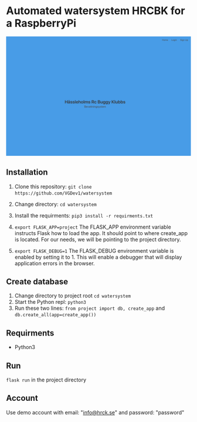 # Automated watersystem HRCBK for a RaspberryPi
![picture](resources/homepage.png) 

## Installation

1. Clone this repository: `git clone https://github.com/VGDev1/watersystem`
2. Change directory: `cd watersystem`
2. Install the requirments: `pip3 install -r requirments.txt`
3. `export FLASK_APP=project`
The FLASK_APP environment variable instructs Flask how to load the app. It should point to where create_app is located. For our needs, we will be pointing to the project directory.

4. `export FLASK_DEBUG=1` 
The FLASK_DEBUG environment variable is enabled by setting it to 1. This will enable a debugger that will display application errors in the browser.

## Create database
1. Change directory to project root `cd watersystem`
2. Start the Python repl: `python3`
3. Run these two lines: 
`from project import db, create_app` and
`db.create_all(app=create_app())`


## Requirments
- Python3

## Run
`flask run` in the project directory

## Account 
Use demo account with email: "info@hrck.se" and password: "password"







